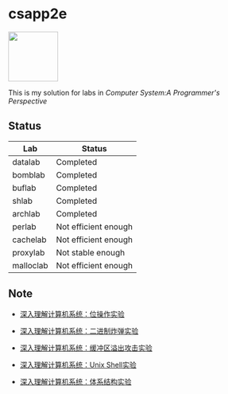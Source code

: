 # csapp2e

<img width="100pix" src="http://7xsnwb.com2.z0.glb.clouddn.com/csapp3e.jpg">

This is my solution for labs in *Computer System:A Programmer's Perspective*

## Status

| Lab | Status |
|-----|--------|
| datalab | Completed |
| bomblab | Completed |
| buflab | Completed |
| shlab | Completed |
| archlab | Completed |
| perlab | Not efficient enough |
| cachelab | Not efficient enough |
| proxylab | Not stable enough  |
| malloclab | Not efficient enough |

## Note

- [深入理解计算机系统：位操作实验](http://sine-x.com/csapp-datalab/)

- [深入理解计算机系统：二进制炸弹实验](http://sine-x.com/csapp-bomblab/)

- [深入理解计算机系统：缓冲区溢出攻击实验](http://sine-x.com/csapp-buflab/)

- [深入理解计算机系统：Unix Shell实验](http://sine-x.com/csapp-shlab/)

- [深入理解计算机系统：体系结构实验](http://sine-x.com/csapp-archlab/)
